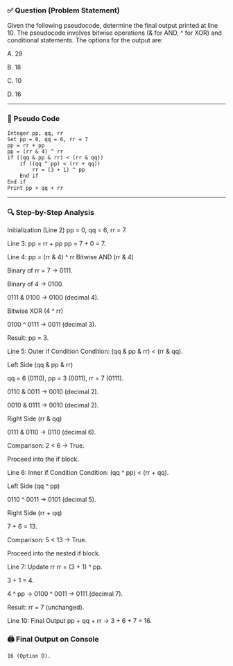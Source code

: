 

### ✅ **Question (Problem Statement)**

Given the following pseudocode, determine the final output printed at line 10. The pseudocode involves bitwise operations (& for AND, ^ for XOR) and conditional statements. The options for the output are:

A. 29

B. 18

C. 10

D. 16

---

### 🧠 **Pseudo Code**

```
Integer pp, qq, rr  
Set pp = 0, qq = 6, rr = 7  
pp = rr + pp  
pp = (rr & 4) ^ rr  
if ((qq & pp & rr) < (rr & qq))  
    if ((qq ^ pp) < (rr + qq))  
        rr = (3 + 1) ^ pp  
    End if  
End if  
Print pp + qq + rr   
```

---

### 🔍 **Step-by-Step Analysis**

Initialization (Line 2)
pp = 0, qq = 6, rr = 7.

Line 3: pp = rr + pp
pp = 7 + 0 = 7.

Line 4: pp = (rr & 4) ^ rr
Bitwise AND (rr & 4)

Binary of rr = 7 → 0111.

Binary of 4 → 0100.

0111 & 0100 → 0100 (decimal 4).

Bitwise XOR (4 ^ rr)

0100 ^ 0111 → 0011 (decimal 3).

Result: pp = 3.

Line 5: Outer if Condition
Condition: (qq & pp & rr) < (rr & qq).

Left Side (qq & pp & rr)

qq = 6 (0110), pp = 3 (0011), rr = 7 (0111).

0110 & 0011 → 0010 (decimal 2).

0010 & 0111 → 0010 (decimal 2).

Right Side (rr & qq)

0111 & 0110 → 0110 (decimal 6).

Comparison: 2 < 6 → True.

Proceed into the if block.

Line 6: Inner if Condition
Condition: (qq ^ pp) < (rr + qq).

Left Side (qq ^ pp)

0110 ^ 0011 → 0101 (decimal 5).

Right Side (rr + qq)

7 + 6 = 13.

Comparison: 5 < 13 → True.

Proceed into the nested if block.

Line 7: Update rr
rr = (3 + 1) ^ pp.

3 + 1 = 4.

4 ^ pp → 0100 ^ 0011 → 0111 (decimal 7).

Result: rr = 7 (unchanged).

Line 10: Final Output
pp + qq + rr → 3 + 6 + 7 = 16.
### 🖨️ **Final Output on Console**

```
16 (Option D).
```
